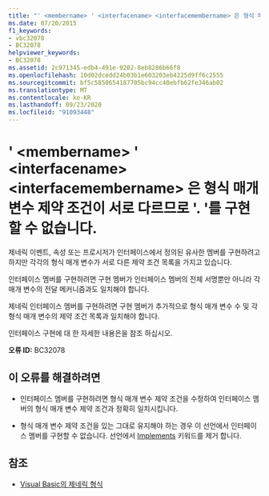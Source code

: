 ```yaml
---
title: "' <membername> ' <interfacename> <interfacemembername> 은 형식 매개 변수 제약 조건이 서로 다르므로 '. '를 구현할 수 없습니다."
ms.date: 07/20/2015
f1_keywords:
- vbc32078
- BC32078
helpviewer_keywords:
- BC32078
ms.assetid: 2c971345-edb4-491e-9202-8eb8286b66f8
ms.openlocfilehash: 10d02dcedd24b03b1e603203eb4225d9ff6c2555
ms.sourcegitcommit: bf5c5850654187705bc94cc40ebfb62fe346ab02
ms.translationtype: MT
ms.contentlocale: ko-KR
ms.lasthandoff: 09/23/2020
ms.locfileid: "91093448"
---
```

# <a name="membername-cannot-implement-interfacenameinterfacemembername-because-they-differ-by-type-parameter-constraints"></a>' \<membername> ' \<interfacename> \<interfacemembername> 은 형식 매개 변수 제약 조건이 서로 다르므로 '. '를 구현할 수 없습니다.

제네릭 이벤트, 속성 또는 프로시저가 인터페이스에서 정의된 유사한 멤버를 구현하려고 하지만 각각의 형식 매개 변수가 서로 다른 제약 조건 목록을 가지고 있습니다.  
  
 인터페이스 멤버를 구현하려면 구현 멤버가 인터페이스 멤버의 전체 서명뿐만 아니라 각 매개 변수의 전달 메커니즘과도 일치해야 합니다.  
  
 제네릭 인터페이스 멤버를 구현하려면 구현 멤버가 추가적으로 형식 매개 변수 수 및 각 형식 매개 변수의 제약 조건 목록과 일치해야 합니다.  
  
 인터페이스 구현에 대 한 자세한 내용은을 참조 하십시오.  
  
 **오류 ID:** BC32078  
  
## <a name="to-correct-this-error"></a>이 오류를 해결하려면  
  
- 인터페이스 멤버를 구현하려면 형식 매개 변수 제약 조건을 수정하여 인터페이스 멤버의 형식 매개 변수 제약 조건과 정확히 일치시킵니다.  
  
- 형식 매개 변수 제약 조건을 있는 그대로 유지해야 하는 경우 이 선언에서 인터페이스 멤버를 구현할 수 없습니다. 선언에서 [Implements](../language-reference/statements/implements-clause.md) 키워드를 제거 합니다.  
  
## <a name="see-also"></a>참조

- [Visual Basic의 제네릭 형식](../programming-guide/language-features/data-types/generic-types.md)
